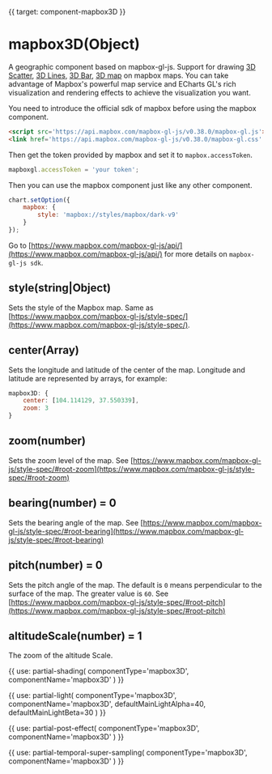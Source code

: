 
{{ target: component-mapbox3D }}

# mapbox3D(Object)

A geographic component based on mapbox-gl-js. Support for drawing [3D Scatter](~series-scatter3D), [3D Lines](~series-lines3D), [3D Bar](~series-bar3D), [3D map](~series-map3D) on mapbox maps. You can take advantage of Mapbox's powerful map service and ECharts GL's rich visualization and rendering effects to achieve the visualization you want.

You need to introduce the official sdk of mapbox before using the mapbox component.

```html
<script src='https://api.mapbox.com/mapbox-gl-js/v0.38.0/mapbox-gl.js'></script>
<link href='https://api.mapbox.com/mapbox-gl-js/v0.38.0/mapbox-gl.css' rel='stylesheet' />
```
Then get the token provided by mapbox and set it to `mapbox.accessToken`.


```js
mapboxgl.accessToken = 'your token';
```

Then you can use the mapbox component just like any other component.

```js
chart.setOption({
    mapbox: {
        style: 'mapbox://styles/mapbox/dark-v9'
    }
});
```
Go to [https://www.mapbox.com/mapbox-gl-js/api/](https://www.mapbox.com/mapbox-gl-js/api/) for more details on `mapbox-gl-js sdk`.


## style(string|Object)

Sets the style of the Mapbox map. Same as [https://www.mapbox.com/mapbox-gl-js/style-spec/](https://www.mapbox.com/mapbox-gl-js/style-spec/).

## center(Array)

Sets the longitude and latitude of the center of the map. Longitude and latitude are represented by arrays, for example:

```js
mapbox3D: {
    center: [104.114129, 37.550339],
    zoom: 3
}
```

## zoom(number)

Sets the zoom level of the map. See [https://www.mapbox.com/mapbox-gl-js/style-spec/#root-zoom](https://www.mapbox.com/mapbox-gl-js/style-spec/#root-zoom)

## bearing(number) = 0

Sets the bearing angle of the map. See [https://www.mapbox.com/mapbox-gl-js/style-spec/#root-bearing](https://www.mapbox.com/mapbox-gl-js/style-spec/#root-bearing)

## pitch(number) = 0
Sets the pitch angle of the map. The default is `0` means perpendicular to the surface of the map. The greater value is `60`. See [https://www.mapbox.com/mapbox-gl-js/style-spec/#root-pitch](https://www.mapbox.com/mapbox-gl-js/style-spec/#root-pitch)

## altitudeScale(number) = 1

The zoom of the altitude Scale.

{{ use: partial-shading(
    componentType='mapbox3D',
    componentName='mapbox3D'
) }}

{{ use: partial-light(
    componentType='mapbox3D',
    componentName='mapbox3D',
    defaultMainLightAlpha=40,
    defaultMainLightBeta=30
) }}

{{ use: partial-post-effect(
    componentType='mapbox3D',
    componentName='mapbox3D'
) }}

{{ use: partial-temporal-super-sampling(
    componentType='mapbox3D',
    componentName='mapbox3D'
) }}
